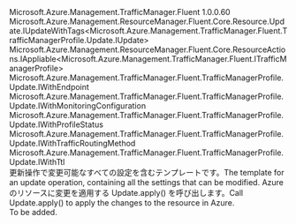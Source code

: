 <Type Name="IUpdate" FullName="Microsoft.Azure.Management.TrafficManager.Fluent.TrafficManagerProfile.Update.IUpdate">
  <TypeSignature Language="C#" Value="public interface IUpdate : Microsoft.Azure.Management.ResourceManager.Fluent.Core.Resource.Update.IUpdateWithTags&lt;Microsoft.Azure.Management.TrafficManager.Fluent.TrafficManagerProfile.Update.IUpdate&gt;, Microsoft.Azure.Management.ResourceManager.Fluent.Core.ResourceActions.IAppliable&lt;Microsoft.Azure.Management.TrafficManager.Fluent.ITrafficManagerProfile&gt;, Microsoft.Azure.Management.TrafficManager.Fluent.TrafficManagerProfile.Update.IWithEndpoint, Microsoft.Azure.Management.TrafficManager.Fluent.TrafficManagerProfile.Update.IWithMonitoringConfiguration, Microsoft.Azure.Management.TrafficManager.Fluent.TrafficManagerProfile.Update.IWithProfileStatus, Microsoft.Azure.Management.TrafficManager.Fluent.TrafficManagerProfile.Update.IWithTrafficRoutingMethod, Microsoft.Azure.Management.TrafficManager.Fluent.TrafficManagerProfile.Update.IWithTtl" />
  <TypeSignature Language="ILAsm" Value=".class public interface auto ansi abstract IUpdate implements class Microsoft.Azure.Management.ResourceManager.Fluent.Core.Resource.Update.IUpdateWithTags`1&lt;class Microsoft.Azure.Management.TrafficManager.Fluent.TrafficManagerProfile.Update.IUpdate&gt;, class Microsoft.Azure.Management.ResourceManager.Fluent.Core.ResourceActions.IAppliable`1&lt;class Microsoft.Azure.Management.TrafficManager.Fluent.ITrafficManagerProfile&gt;, class Microsoft.Azure.Management.ResourceManager.Fluent.Core.ResourceActions.IIndexable, class Microsoft.Azure.Management.TrafficManager.Fluent.TrafficManagerProfile.Update.IWithEndpoint, class Microsoft.Azure.Management.TrafficManager.Fluent.TrafficManagerProfile.Update.IWithMonitoringConfiguration, class Microsoft.Azure.Management.TrafficManager.Fluent.TrafficManagerProfile.Update.IWithProfileStatus, class Microsoft.Azure.Management.TrafficManager.Fluent.TrafficManagerProfile.Update.IWithTrafficRoutingMethod, class Microsoft.Azure.Management.TrafficManager.Fluent.TrafficManagerProfile.Update.IWithTtl" />
  <TypeSignature Language="DocId" Value="T:Microsoft.Azure.Management.TrafficManager.Fluent.TrafficManagerProfile.Update.IUpdate" />
  <TypeSignature Language="VB.NET" Value="Public Interface IUpdate&#xA;Implements IAppliable(Of ITrafficManagerProfile), IUpdateWithTags(Of IUpdate), IWithEndpoint, IWithMonitoringConfiguration, IWithProfileStatus, IWithTrafficRoutingMethod, IWithTtl" />
  <TypeSignature Language="F#" Value="type IUpdate = interface&#xA;    interface IAppliable&lt;ITrafficManagerProfile&gt;&#xA;    interface IIndexable&#xA;    interface IWithTrafficRoutingMethod&#xA;    interface IWithMonitoringConfiguration&#xA;    interface IWithEndpoint&#xA;    interface IWithTtl&#xA;    interface IWithProfileStatus&#xA;    interface IUpdateWithTags&lt;IUpdate&gt;" />
  <AssemblyInfo>
    <AssemblyName>Microsoft.Azure.Management.TrafficManager.Fluent</AssemblyName>
    <AssemblyVersion>1.0.0.60</AssemblyVersion>
  </AssemblyInfo>
  <Interfaces>
    <Interface>
      <InterfaceName>Microsoft.Azure.Management.ResourceManager.Fluent.Core.Resource.Update.IUpdateWithTags&lt;Microsoft.Azure.Management.TrafficManager.Fluent.TrafficManagerProfile.Update.IUpdate&gt;</InterfaceName>
    </Interface>
    <Interface>
      <InterfaceName>Microsoft.Azure.Management.ResourceManager.Fluent.Core.ResourceActions.IAppliable&lt;Microsoft.Azure.Management.TrafficManager.Fluent.ITrafficManagerProfile&gt;</InterfaceName>
    </Interface>
    <Interface>
      <InterfaceName>Microsoft.Azure.Management.TrafficManager.Fluent.TrafficManagerProfile.Update.IWithEndpoint</InterfaceName>
    </Interface>
    <Interface>
      <InterfaceName>Microsoft.Azure.Management.TrafficManager.Fluent.TrafficManagerProfile.Update.IWithMonitoringConfiguration</InterfaceName>
    </Interface>
    <Interface>
      <InterfaceName>Microsoft.Azure.Management.TrafficManager.Fluent.TrafficManagerProfile.Update.IWithProfileStatus</InterfaceName>
    </Interface>
    <Interface>
      <InterfaceName>Microsoft.Azure.Management.TrafficManager.Fluent.TrafficManagerProfile.Update.IWithTrafficRoutingMethod</InterfaceName>
    </Interface>
    <Interface>
      <InterfaceName>Microsoft.Azure.Management.TrafficManager.Fluent.TrafficManagerProfile.Update.IWithTtl</InterfaceName>
    </Interface>
  </Interfaces>
  <Docs>
    <summary>
            <span data-ttu-id="7b69e-101">更新操作で変更可能なすべての設定を含むテンプレートです。</span><span class="sxs-lookup"><span data-stu-id="7b69e-101">The template for an update operation, containing all the settings that can be modified.</span></span>
            <span data-ttu-id="7b69e-102">Azure のリソースに変更を適用する Update.apply() を呼び出します。</span><span class="sxs-lookup"><span data-stu-id="7b69e-102">Call  Update.apply() to apply the changes to the resource in Azure.</span></span>
            </summary>
    <remarks>To be added.</remarks>
  </Docs>
  <Members />
</Type>